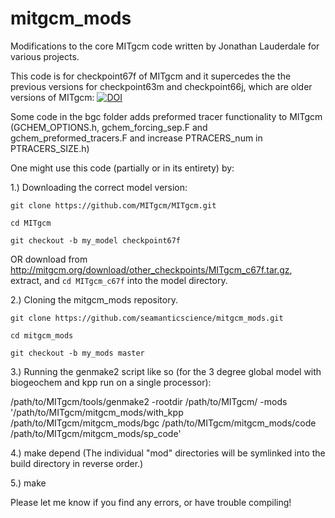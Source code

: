 # mitgcm_mods

Modifications to the core MITgcm code written by Jonathan Lauderdale for various projects.

This code is for checkpoint67f of MITgcm and it supercedes the the previous versions for checkpoint63m and checkpoint66j, which are older versions of MITgcm:
<a href="https://zenodo.org/badge/latestdoi/87344333"><img src="https://zenodo.org/badge/87344333.svg" alt="DOI"></a>

Some code in the bgc folder adds preformed tracer functionality to MITgcm (GCHEM_OPTIONS.h, gchem_forcing_sep.F and gchem_preformed_tracers.F and increase PTRACERS_num in PTRACERS_SIZE.h)

One might use this code (partially or in its entirety) by:

1.) Downloading the correct model version:

`git clone https://github.com/MITgcm/MITgcm.git`

`cd MITgcm`

`git checkout -b my_model checkpoint67f`

OR download from http://mitgcm.org/download/other_checkpoints/MITgcm_c67f.tar.gz, extract, and `cd MITgcm_c67f` into the model directory.

2.) Cloning the mitgcm_mods repository.

`git clone https://github.com/seamanticscience/mitgcm_mods.git`

`cd mitgcm_mods`

`git checkout -b my_mods master`

3.) Running the genmake2 script like so (for the 3 degree global model with biogeochem and kpp run on a single processor):

 /path/to/MITgcm/tools/genmake2 -rootdir /path/to/MITgcm/ -mods '/path/to/MITgcm/mitgcm_mods/with_kpp /path/to/MITgcm/mitgcm_mods/bgc /path/to/MITgcm/mitgcm_mods/code /path/to/MITgcm/mitgcm_mods/sp_code'
 
 4.) make depend (The individual "mod" directories will be symlinked into the build directory in reverse order.)
 
 5.) make
 
 Please let me know if you find any errors, or have trouble compiling!
 
